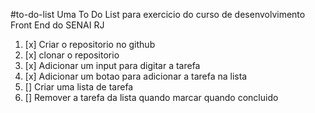 #to-do-list
Uma To Do List para exercicio do curso de desenvolvimento Front End do SENAI RJ

1. [x] Criar o repositorio no github
2. [x] clonar o repositorio
3. [x] Adicionar um input para digitar a tarefa
4. [x] Adicionar um botao para adicionar a tarefa na lista
5. [] Criar uma lista de tarefa
6. [] Remover a tarefa da lista quando marcar quando concluido